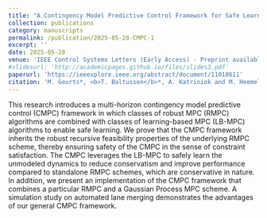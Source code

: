 ```yaml
---
title: "A Contingency Model Predictive Control Framework for Safe Learning"
collection: publications
category: manuscripts
permalink: /publication/2025-05-28-CMPC-1
excerpt: ''
date: 2025-05-28
venue: 'IEEE Control Systems Letters (Early Access) - Preprint available on arXiv'
#slidesurl: 'http://academicpages.github.io/files/slides3.pdf'
paperurl: 'https://ieeexplore.ieee.org/abstract/document/11018611'
citation: 'M. Geurts*, <b>T. Baltussen</b>*, A. Katriniok and M. Heemels, "A Contingency Model Predictive Control Framework for Safe Learning," in IEEE Control Systems Letters, doi: 10.1109/LCSYS.2025.3575191. <br /><b>*Equal contribution.</b>'
---
```


This research introduces a multi-horizon contingency model predictive control (CMPC) framework in which classes of robust MPC (RMPC) algorithms are combined with classes of learning-based MPC (LB-MPC) algorithms to enable safe learning. We prove that the CMPC framework inherits the robust recursive feasibility properties of the underlying RMPC scheme, thereby ensuring safety of the CMPC in the sense of constraint satisfaction. The CMPC leverages the LB-MPC to safely learn the unmodeled dynamics to reduce conservatism and improve performance compared to standalone RMPC schemes, which are conservative in nature. In addition, we present an implementation of the CMPC framework that combines a particular RMPC and a Gaussian Process MPC scheme. A simulation study on automated lane merging demonstrates the advantages of our general CMPC framework.
